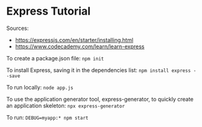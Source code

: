 # Express Tutorial

Sources:
- https://expressjs.com/en/starter/installing.html
- https://www.codecademy.com/learn/learn-express

To create a package.json file:
`npm init`

To install Express, saving it in the dependencies list:
`npm install express --save`

To run locally:
`node app.js`

To use the application generator tool, express-generator, to quickly create an application skeleton:
`npx express-generator`

To run:
`DEBUG=myapp:* npm start`

